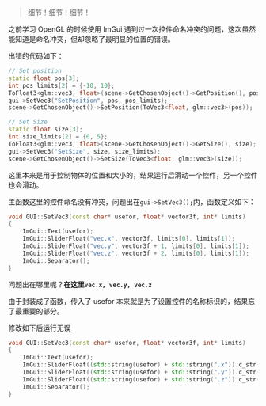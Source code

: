 
> 细节！细节！细节！

之前学习 OpenGL 的时候使用 ImGui 遇到过一次控件命名冲突的问题，这次虽然能知道是命名冲突，但却忽略了最明显的位置的错误。

出错的代码如下：

```cpp
// Set position
static float pos[3];
int pos_limits[2] = {-10, 10};
ToFloat3<glm::vec3, float>(scene->GetChosenObject()->GetPosition(), pos);
gui->SetVec3("SetPosition", pos, pos_limits);
scene->GetChosenObject()->SetPosition(ToVec3<float, glm::vec3>(pos));

// Set Size
static float size[3];
int size_limits[2] = {0, 5};
ToFloat3<glm::vec3, float>(scene->GetChosenObject()->GetSize(), size);
gui->SetVec3("SetSize", size, size_limits);
scene->GetChosenObject()->SetSize(ToVec3<float, glm::vec3>(size));
```

这里本来是用于控制物体的位置和大小的，结果运行后滑动一个控件，另一个控件也会滑动。

主函数这里的控件命名没有冲突，问题出在`gui->SetVec3();`内，函数定义如下：

```cpp
void GUI::SetVec3(const char* usefor, float* vector3f, int* limits)
{
	ImGui::Text(usefor);
	ImGui::SliderFloat("vec.x", vector3f, limits[0], limits[1]);
	ImGui::SliderFloat("vec.y", vector3f + 1, limits[0], limits[1]);
	ImGui::SliderFloat("vec.z", vector3f + 2, limits[0], limits[1]);
	ImGui::Separator();
}
```

问题出在哪里呢？**在这里`vec.x, vec.y, vec.z`**

由于封装成了函数，传入了 usefor 本来就是为了设置控件的名称标识的，结果忘了最重要的部分。

修改如下后运行无误

```cpp
void GUI::SetVec3(const char* usefor, float* vector3f, int* limits)
{
	ImGui::Text(usefor);
	ImGui::SliderFloat((std::string(usefor) + std::string(".x")).c_str(), vector3f, limits[0], limits[1]);
	ImGui::SliderFloat((std::string(usefor) + std::string(".y")).c_str(), vector3f + 1, limits[0], limits[1]);
	ImGui::SliderFloat((std::string(usefor) + std::string(".z")).c_str(), vector3f + 2, limits[0], limits[1]);
	ImGui::Separator();
}
```



